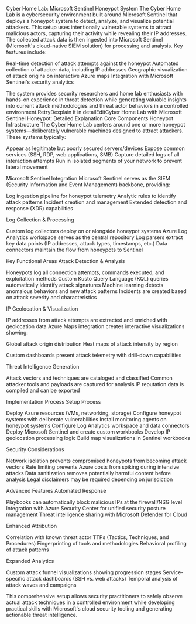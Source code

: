 Cyber Home Lab: Microsoft Sentinel Honeypot System The Cyber Home Lab is a cybersecurity environment built around Microsoft Sentinel that deploys a honeypot system to detect, analyze, and visualize potential attackers. This setup uses intentionally vulnerable systems to attract malicious actors, capturing their activity while revealing their IP addresses. The collected attack data is then ingested into Microsoft Sentinel (Microsoft's cloud-native SIEM solution) for processing and analysis. Key features include:

Real-time detection of attack attempts against the honeypot Automated collection of attacker data, including IP addresses Geographic visualization of attack origins on interactive Azure maps Integration with Microsoft Sentinel's security analytics

The system provides security researchers and home lab enthusiasts with hands-on experience in threat detection while generating valuable insights into current attack methodologies and threat actor behaviors in a controlled environment.RetryDexplain it in detailEditCyber Home Lab with Microsoft Sentinel Honeypot: Detailed Explanation Core Components Honeypot Infrastructure The Cyber Home Lab centers around one or more honeypot systems—deliberately vulnerable machines designed to attract attackers. These systems typically:

Appear as legitimate but poorly secured servers/devices Expose common services (SSH, RDP, web applications, SMB) Capture detailed logs of all interaction attempts Run in isolated segments of your network to prevent lateral movement

Microsoft Sentinel Integration Microsoft Sentinel serves as the SIEM (Security Information and Event Management) backbone, providing:

Log ingestion pipeline for honeypot telemetry Analytic rules to identify attack patterns Incident creation and management Extended detection and response (XDR) capabilities

Log Collection & Processing

Custom log collectors deploy on or alongside honeypot systems Azure Log Analytics workspace serves as the central repository Log parsers extract key data points (IP addresses, attack types, timestamps, etc.) Data connectors maintain the flow from honeypots to Sentinel

Key Functional Areas Attack Detection & Analysis

Honeypots log all connection attempts, commands executed, and exploitation methods Custom Kusto Query Language (KQL) queries automatically identify attack signatures Machine learning detects anomalous behaviors and new attack patterns Incidents are created based on attack severity and characteristics

IP Geolocation & Visualization

IP addresses from attack attempts are extracted and enriched with geolocation data Azure Maps integration creates interactive visualizations showing:

Global attack origin distribution Heat maps of attack intensity by region

Custom dashboards present attack telemetry with drill-down capabilities

Threat Intelligence Generation

Attack vectors and techniques are cataloged and classified Common attacker tools and payloads are captured for analysis IP reputation data is compiled and can be exported

Implementation Process Setup Process

Deploy Azure resources (VMs, networking, storage) Configure honeypot systems with deliberate vulnerabilities Install monitoring agents on honeypot systems Configure Log Analytics workspace and data connectors Deploy Microsoft Sentinel and create custom workbooks Develop IP geolocation processing logic Build map visualizations in Sentinel workbooks

Security Considerations

Network isolation prevents compromised honeypots from becoming attack vectors Rate limiting prevents Azure costs from spiking during intensive attacks Data sanitization removes potentially harmful content before analysis Legal disclaimers may be required depending on jurisdiction

Advanced Features Automated Response

Playbooks can automatically block malicious IPs at the firewall/NSG level Integration with Azure Security Center for unified security posture management Threat intelligence sharing with Microsoft Defender for Cloud

Enhanced Attribution

Correlation with known threat actor TTPs (Tactics, Techniques, and Procedures) Fingerprinting of tools and methodologies Behavioral profiling of attack patterns

Expanded Analytics

Custom attack funnel visualizations showing progression stages Service-specific attack dashboards (SSH vs. web attacks) Temporal analysis of attack waves and campaigns

This comprehensive setup allows security practitioners to safely observe actual attack techniques in a controlled environment while developing practical skills with Microsoft's cloud security tooling and generating actionable threat intelligence.
